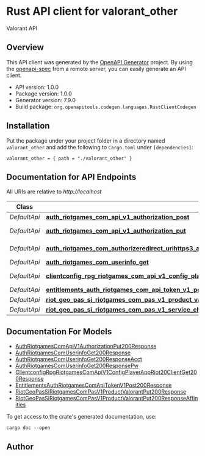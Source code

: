 # Rust API client for valorant_other

Valorant API


## Overview

This API client was generated by the [OpenAPI Generator](https://openapi-generator.tech) project.  By using the [openapi-spec](https://openapis.org) from a remote server, you can easily generate an API client.

- API version: 1.0.0
- Package version: 1.0.0
- Generator version: 7.9.0
- Build package: `org.openapitools.codegen.languages.RustClientCodegen`

## Installation

Put the package under your project folder in a directory named `valorant_other` and add the following to `Cargo.toml` under `[dependencies]`:

```
valorant_other = { path = "./valorant_other" }
```

## Documentation for API Endpoints

All URIs are relative to *http://localhost*

Class | Method | HTTP request | Description
------------ | ------------- | ------------- | -------------
*DefaultApi* | [**auth_riotgames_com_api_v1_authorization_post**](docs/DefaultApi.md#auth_riotgames_com_api_v1_authorization_post) | **POST** //auth.riotgames.com/api/v1/authorization | Auth Cookies
*DefaultApi* | [**auth_riotgames_com_api_v1_authorization_put**](docs/DefaultApi.md#auth_riotgames_com_api_v1_authorization_put) | **PUT** //auth.riotgames.com/api/v1/authorization | Multi-Factor Authentication
*DefaultApi* | [**auth_riotgames_com_authorizeredirect_urihttps3_a2_f2_fplayvalorant_com2_fopt_inclient_idplay_valorant_web_prodresponse_typetoken20id_tokennonce1scopeaccount20openid_get**](docs/DefaultApi.md#auth_riotgames_com_authorizeredirect_urihttps3_a2_f2_fplayvalorant_com2_fopt_inclient_idplay_valorant_web_prodresponse_typetoken20id_tokennonce1scopeaccount20openid_get) | **GET** //auth.riotgames.com/authorize?redirect_uri=https%3A%2F%2Fplayvalorant.com%2Fopt_in&client_id=play_valorant_web_prod&response_type=token%20id_token&nonce=1&scope=account%20openid | Cookie Reauth
*DefaultApi* | [**auth_riotgames_com_userinfo_get**](docs/DefaultApi.md#auth_riotgames_com_userinfo_get) | **GET** //auth.riotgames.com/userinfo | Player Info
*DefaultApi* | [**clientconfig_rpg_riotgames_com_api_v1_config_playerapp_riot20_client_get**](docs/DefaultApi.md#clientconfig_rpg_riotgames_com_api_v1_config_playerapp_riot20_client_get) | **GET** //clientconfig.rpg.riotgames.com/api/v1/config/player?app=Riot%20Client | Riot Client Config
*DefaultApi* | [**entitlements_auth_riotgames_com_api_token_v1_post**](docs/DefaultApi.md#entitlements_auth_riotgames_com_api_token_v1_post) | **POST** //entitlements.auth.riotgames.com/api/token/v1 | Entitlement
*DefaultApi* | [**riot_geo_pas_si_riotgames_com_pas_v1_product_valorant_put**](docs/DefaultApi.md#riot_geo_pas_si_riotgames_com_pas_v1_product_valorant_put) | **PUT** //riot_geo.pas.si.riotgames.com/pas/v1/product/valorant | Riot Geo
*DefaultApi* | [**riot_geo_pas_si_riotgames_com_pas_v1_service_chat_get**](docs/DefaultApi.md#riot_geo_pas_si_riotgames_com_pas_v1_service_chat_get) | **GET** //riot_geo.pas.si.riotgames.com/pas/v1/service/chat | PAS Token


## Documentation For Models

 - [AuthRiotgamesComApiV1AuthorizationPut200Response](docs/AuthRiotgamesComApiV1AuthorizationPut200Response.md)
 - [AuthRiotgamesComUserinfoGet200Response](docs/AuthRiotgamesComUserinfoGet200Response.md)
 - [AuthRiotgamesComUserinfoGet200ResponseAcct](docs/AuthRiotgamesComUserinfoGet200ResponseAcct.md)
 - [AuthRiotgamesComUserinfoGet200ResponsePw](docs/AuthRiotgamesComUserinfoGet200ResponsePw.md)
 - [ClientconfigRpgRiotgamesComApiV1ConfigPlayerAppRiot20ClientGet200Response](docs/ClientconfigRpgRiotgamesComApiV1ConfigPlayerAppRiot20ClientGet200Response.md)
 - [EntitlementsAuthRiotgamesComApiTokenV1Post200Response](docs/EntitlementsAuthRiotgamesComApiTokenV1Post200Response.md)
 - [RiotGeoPasSiRiotgamesComPasV1ProductValorantPut200Response](docs/RiotGeoPasSiRiotgamesComPasV1ProductValorantPut200Response.md)
 - [RiotGeoPasSiRiotgamesComPasV1ProductValorantPut200ResponseAffinities](docs/RiotGeoPasSiRiotgamesComPasV1ProductValorantPut200ResponseAffinities.md)


To get access to the crate's generated documentation, use:

```
cargo doc --open
```

## Author



